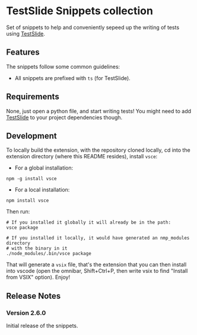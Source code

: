 # TestSlide Snippets collection

Set of snippets to help and conveniently sepeed up the writing of tests using [TestSlide](https://testslide.readthedocs.io).

## Features

The snippets follow some common guidelines:

- All snippets are prefixed with `ts` (for TestSlide).

## Requirements

None, just open a python file, and start writing tests!
You might need to add [TestSlide](https://testslide.readthedocs.io) to your project dependencies though.

## Development

To locally build the extension, with the repository cloned locally, cd into the extension directory (where this README resides), install `vsce`:

* For a global installation:
```
npm -g install vsce
```
* For a local installation:
```
npm install vsce
```

Then run:
```
# If you installed it globally it will already be in the path:
vsce package

# If you installed it locally, it would have generated an nmp_modules directory
# with the binary in it
./node_modules/.bin/vsce package
```

That will generate a `vsix` file, that's the extension that you can then install into vscode (open the omnibar, Shift+Ctrl+P, then write vsix to find "Install from VSIX" option).
Enjoy!

## Release Notes

### Version 2.6.0

Initial release of the snippets.
